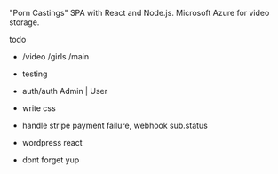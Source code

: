 "Porn Castings" SPA with React and Node.js.
Microsoft Azure for video storage.

todo

- /video /girls /main
- testing
- auth/auth Admin | User
- write css

- handle stripe payment failure, webhook sub.status
- wordpress react
- dont forget yup
